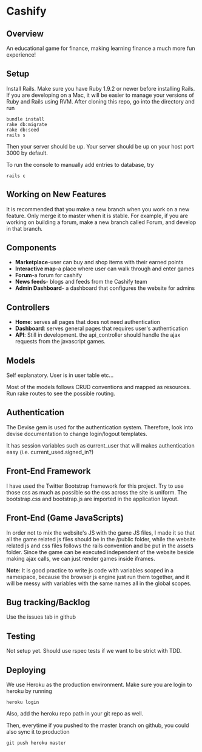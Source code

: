 Cashify
=======

Overview
-------
An educational game for finance, making learning finance a much more fun experience!

Setup
------
Install Rails. Make sure you have Ruby 1.9.2 or newer before installing Rails. If you are developing on a Mac, it will be easier to manage your versions of Ruby and Rails using RVM. After cloning this repo, go into the directory and run

    bundle install
    rake db:migrate
    rake db:seed
    rails s

Then your server should be up. Your server should be up on your host port 3000 by default.

To run the console to manually add entries to database, try

    rails c

Working on New Features
-------
It is recommended that you make a new branch when you work on a new feature. Only merge it to master when it is stable. For example, if you are working on building a forum, make a new branch called Forum, and develop in that branch.

Components
-------

- **Marketplace**-user can buy and shop items with their earned points
- **Interactive map**-a place where user can walk through and enter games
- **Forum**-a forum for cashify
- **News feeds**- blogs and feeds from the Cashify team
- **Admin Dashboard**- a dashboard that configures the website for admins 

Controllers
------

- **Home**: serves all pages that does not need authentication
- **Dashboard**: serves general pages that requires user's authentication
- **API**: Still in development. the api_controller should handle the ajax requests from the javascript games.

Models
-----
Self explanatory. User is in user table etc...

Most of the models follows CRUD conventions and mapped as resources. Run rake routes to see the possible routing.

Authentication
------
The Devise gem is used for the authentication system. Therefore, look into devise documentation to change login/logout templates.

It has session variables such as current_user that will makes authentication easy (i.e. current_used.signed_in?)

Front-End Framework
------
I have used the Twitter Bootstrap framework for this project. Try to use those css as much as possible so the css across the site is uniform. The bootstrap.css and bootstrap.js are imported in the application layout.

Front-End (Game JavaScripts)
------
In order not to mix the website's JS with the game JS files, I made it so that all the game related js files should be in the /public folder, while the website related js and css files follows the rails convention and be put in the assets folder. Since the game can be executed independent of the website beside making ajax calls, we can just render games inside iframes.

**Note**: It is good practice to write js code with variables scoped in a namespace, because the browser js engine just run them together, and it will be messy with variables with the same names all in the global scopes. 

Bug tracking/Backlog
------
Use the issues tab in github

Testing
------
Not setup yet. Should use rspec tests if we want to be strict with TDD.

Deploying
-------
We use Heroku as the production environment. Make sure you are login to heroku by running 
    
    heroku login

Also, add the heroku repo path in your git repo as well. 

Then, everytime if you pushed to the master branch on github, you could also sync it to production

    git push heroku master


